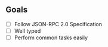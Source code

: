 ## Goals

- [ ] Follow JSON-RPC 2.0 Specification
- [ ] Well typed
- [ ] Perform common tasks easily
